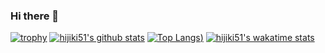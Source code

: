 ### Hi there 👋
[![trophy](https://github-profile-trophy.vercel.app/?username=hijiki51)](https://github.com/ryo-ma/github-profile-trophy)
[![hijiki51's github stats](https://github-readme-stats.vercel.app/api?username=hijiki51)](https://github.com/anuraghazra/github-readme-stats)
[![Top Langs](https://github-readme-stats.vercel.app/api/top-langs/?username=hijiki51&count_private=true&layout=compact&exclude_repo=ISUCON_2020))](https://github.com/anuraghazra/github-readme-stats)
[![hijiki51's wakatime stats](https://github-readme-stats.vercel.app/api/wakatime?username=hijiki51)](https://github.com/anuraghazra/github-readme-stats)

<!--
**hijiki51/hijiki51** is a ✨ _special_ ✨ repository because its `README.md` (this file) appears on your GitHub profile.

Here are some ideas to get you started:

- 🔭 I’m currently working on ...
- 🌱 I’m currently learning ...
- 👯 I’m looking to collaborate on ...
- 🤔 I’m looking for help with ...
- 💬 Ask me about ...
- 📫 How to reach me: ...
- 😄 Pronouns: ...
- ⚡ Fun fact: ...
-->
